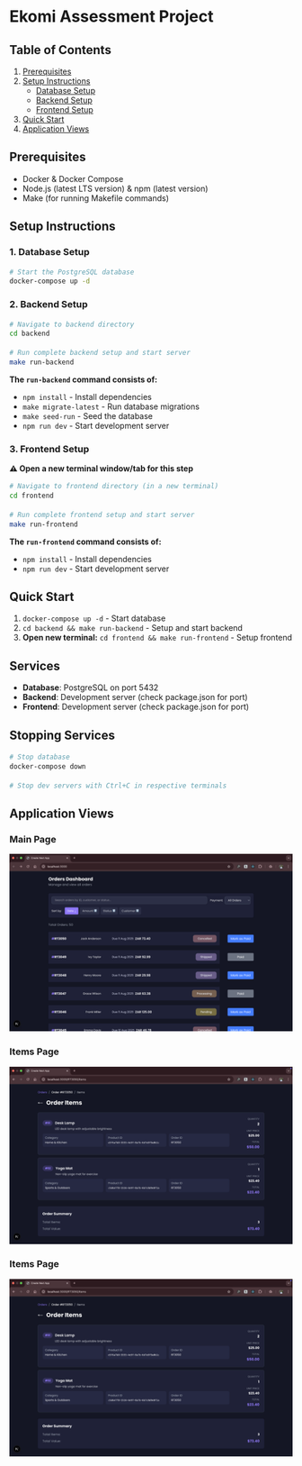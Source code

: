 # Ekomi Assessment Project

## Table of Contents
1. [Prerequisites](#prerequisites)
2. [Setup Instructions](#setup-instructions)
   - [Database Setup](#1-database-setup)
   - [Backend Setup](#2-backend-setup)
   - [Frontend Setup](#3-frontend-setup)
3. [Quick Start](#quick-start)
4. [Application Views](#application-views)

## Prerequisites
- Docker & Docker Compose
- Node.js (latest LTS version) & npm (latest version)
- Make (for running Makefile commands)

## Setup Instructions

### 1. Database Setup
```bash
# Start the PostgreSQL database
docker-compose up -d
```

### 2. Backend Setup
```bash
# Navigate to backend directory
cd backend

# Run complete backend setup and start server
make run-backend
```

**The `run-backend` command consists of:**
- `npm install` - Install dependencies
- `make migrate-latest` - Run database migrations
- `make seed-run` - Seed the database
- `npm run dev` - Start development server

### 3. Frontend Setup
**⚠️ Open a new terminal window/tab for this step**

```bash
# Navigate to frontend directory (in a new terminal)
cd frontend

# Run complete frontend setup and start server
make run-frontend
```

**The `run-frontend` command consists of:**
- `npm install` - Install dependencies
- `npm run dev` - Start development server

## Quick Start
1. `docker-compose up -d` - Start database
2. `cd backend && make run-backend` - Setup and start backend
3. **Open new terminal:** `cd frontend && make run-frontend` - Setup frontend

## Services
- **Database**: PostgreSQL on port 5432
- **Backend**: Development server (check package.json for port)
- **Frontend**: Development server (check package.json for port)

## Stopping Services
```bash
# Stop database
docker-compose down

# Stop dev servers with Ctrl+C in respective terminals
```

## Application Views

### Main Page
![Main Page](readme/main-page.png)

### Items Page
![Items Page](readme/items-page.png)
### Items Page
![Items Page](readme/items-page.png)
